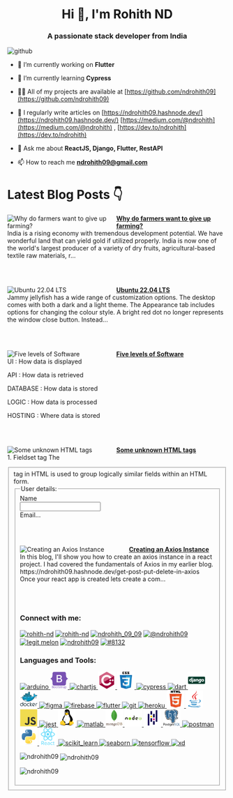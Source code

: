 <h1 align="center">Hi 👋, I'm Rohith ND</h1>

<h3 align="center">A passionate stack developer from India</h3>


![github](https://user-images.githubusercontent.com/73429989/151312701-97499c80-f6ed-4c48-95a2-a54b612f67fd.png)
 
- 🔭 I’m currently working on **Flutter**

- 🌱 I’m currently learning **Cypress**

- 👨‍💻 All of my projects are available at [https://github.com/ndrohith09](https://github.com/ndrohith09)

- 📝 I regularly write articles on [https://ndrohith09.hashnode.dev/](https://ndrohith09.hashnode.dev/) [https://medium.com/@ndrohith](https://medium.com/@ndrohith) , [https://dev.to/ndrohith](https://dev.to/ndrohith)

- 💬 Ask me about **ReactJS, Django, Flutter, RestAPI**

- 📫 How to reach me **ndrohith09@gmail.com**


# Latest Blog Posts 👇
<!-- HASHNODE_BLOG:START -->
<p align="left">
<a href="https://ndrohith09.hashnode.dev//why-do-farmers-want-to-give-up-farming" title="Why do farmers want to give up farming?"><img src="https://cdn.hashnode.com/res/hashnode/image/upload/v1649056359395/FDDyMwrbs.jpg" alt="Why do farmers want to give up farming?" width="250px" align="left" /></a>
<a href="https://ndrohith09.hashnode.dev//why-do-farmers-want-to-give-up-farming" title="Why do farmers want to give up farming?"><strong>Why do farmers want to give up farming?</strong></a>
<br/> India is a rising economy with tremendous development potential. We have wonderful land that can yield gold if utilized properly. India is now one of the world's largest producer of a variety of dry fruits, agricultural-based textile raw materials, r... </p> <br/> <br/>
<p align="left">
<a href="https://ndrohith09.hashnode.dev//ubuntu-2204-lts" title="Ubuntu 22.04 LTS"><img src="https://cdn.hashnode.com/res/hashnode/image/upload/v1651217935755/MQoBZ5Ara.png" alt="Ubuntu 22.04 LTS" width="250px" align="left" /></a>
<a href="https://ndrohith09.hashnode.dev//ubuntu-2204-lts" title="Ubuntu 22.04 LTS"><strong>Ubuntu 22.04 LTS</strong></a>
<br/> Jammy jellyfish has a wide range of customization options. The desktop comes with both a dark and a light theme. The Appearance tab includes options for changing the colour style. A bright red dot no longer represents the window close button. Instead... </p> <br/> <br/>
<p align="left">
<a href="https://ndrohith09.hashnode.dev//five-levels-of-software" title="Five levels of Software"><img src="https://cdn.hashnode.com/res/hashnode/image/upload/v1650952351868/CJrzc6_3w.png" alt="Five levels of Software" width="250px" align="left" /></a>
<a href="https://ndrohith09.hashnode.dev//five-levels-of-software" title="Five levels of Software"><strong>Five levels of Software</strong></a>
<br/> UI : How data is displayed

API : How data is retrieved

DATABASE : How data is stored

LOGIC : How data is processed

HOSTING : Where data is stored </p> <br/> <br/>
<p align="left">
<a href="https://ndrohith09.hashnode.dev//some-unknown-html-tags" title="Some unknown HTML tags"><img src="https://cdn.hashnode.com/res/hashnode/image/upload/v1650516519356/-de1OFQNm.jpg" alt="Some unknown HTML tags" width="250px" align="left" /></a>
<a href="https://ndrohith09.hashnode.dev//some-unknown-html-tags" title="Some unknown HTML tags"><strong>Some unknown HTML tags</strong></a>
<br/> 1. Fieldset tag
The <fieldset> tag in HTML is used to group logically similar fields within an HTML form.
<fieldset>
      <legend>User details:</legend>
      <label>Name</label><br />
      <input type="text" name="name" /><br />
      <label>Email... </p> <br/> <br/>
<p align="left">
<a href="https://ndrohith09.hashnode.dev//creating-an-axios-instance" title="Creating an Axios Instance"><img src="https://cdn.hashnode.com/res/hashnode/image/upload/v1649745729666/xQrvdh7Sh.png" alt="Creating an Axios Instance" width="250px" align="left" /></a>
<a href="https://ndrohith09.hashnode.dev//creating-an-axios-instance" title="Creating an Axios Instance"><strong>Creating an Axios Instance</strong></a>
<br/> In this blog, I'll show you how to create an axios instance in a react project.
I had covered the fundamentals of Axios in my earlier blog.
https://ndrohith09.hashnode.dev/get-post-put-delete-in-axios
Once your react app  is created lets create a com... </p> <br/> <br/>
<!-- HASHNODE_BLOG:END -->


<h3 align="left">Connect with me:</h3>
<p align="left">
<a href="https://linkedin.com/in/rohith-nd" target="blank"><img align="center" src="https://raw.githubusercontent.com/rahuldkjain/github-profile-readme-generator/master/src/images/icons/Social/linked-in-alt.svg" alt="rohith-nd" height="30" width="40" /></a>
<a href="https://stackoverflow.com/users/rohith-nd" target="blank"><img align="center" src="https://raw.githubusercontent.com/rahuldkjain/github-profile-readme-generator/master/src/images/icons/Social/stack-overflow.svg" alt="rohith-nd" height="30" width="40" /></a>
<a href="https://instagram.com/ndrohith_09_09" target="blank"><img align="center" src="https://raw.githubusercontent.com/rahuldkjain/github-profile-readme-generator/master/src/images/icons/Social/instagram.svg" alt="ndrohith_09_09" height="30" width="40" /></a>
<a href="https://medium.com/@ndrohith09" target="blank"><img align="center" src="https://raw.githubusercontent.com/rahuldkjain/github-profile-readme-generator/master/src/images/icons/Social/medium.svg" alt="@ndrohith09" height="30" width="40" /></a>
<a href="https://www.youtube.com/c/legit melon" target="blank"><img align="center" src="https://raw.githubusercontent.com/rahuldkjain/github-profile-readme-generator/master/src/images/icons/Social/youtube.svg" alt="legit melon" height="30" width="40" /></a>
<a href="https://www.hackerrank.com/ndrohith09" target="blank"><img align="center" src="https://raw.githubusercontent.com/rahuldkjain/github-profile-readme-generator/master/src/images/icons/Social/hackerrank.svg" alt="ndrohith09" height="30" width="40" /></a>
<a href="https://discord.gg/#8132" target="blank"><img align="center" src="https://raw.githubusercontent.com/rahuldkjain/github-profile-readme-generator/master/src/images/icons/Social/discord.svg" alt="#8132" height="30" width="40" /></a>
</p>

<h3 align="left">Languages and Tools:</h3>
<p align="left"> <a href="https://www.arduino.cc/" target="_blank" rel="noreferrer"> <img src="https://cdn.worldvectorlogo.com/logos/arduino-1.svg" alt="arduino" width="40" height="40"/> </a> <a href="https://getbootstrap.com" target="_blank" rel="noreferrer"> <img src="https://raw.githubusercontent.com/devicons/devicon/master/icons/bootstrap/bootstrap-plain-wordmark.svg" alt="bootstrap" width="40" height="40"/> </a> <a href="https://www.chartjs.org" target="_blank" rel="noreferrer"> <img src="https://www.chartjs.org/media/logo-title.svg" alt="chartjs" width="40" height="40"/> </a> <a href="https://www.w3schools.com/cpp/" target="_blank" rel="noreferrer"> <img src="https://raw.githubusercontent.com/devicons/devicon/master/icons/cplusplus/cplusplus-original.svg" alt="cplusplus" width="40" height="40"/> </a> <a href="https://www.w3schools.com/css/" target="_blank" rel="noreferrer"> <img src="https://raw.githubusercontent.com/devicons/devicon/master/icons/css3/css3-original-wordmark.svg" alt="css3" width="40" height="40"/> </a> <a href="https://www.cypress.io" target="_blank" rel="noreferrer"> <img src="https://raw.githubusercontent.com/simple-icons/simple-icons/6e46ec1fc23b60c8fd0d2f2ff46db82e16dbd75f/icons/cypress.svg" alt="cypress" width="40" height="40"/> </a> <a href="https://dart.dev" target="_blank" rel="noreferrer"> <img src="https://www.vectorlogo.zone/logos/dartlang/dartlang-icon.svg" alt="dart" width="40" height="40"/> </a> <a href="https://www.djangoproject.com/" target="_blank" rel="noreferrer"> <img src="https://raw.githubusercontent.com/devicons/devicon/master/icons/django/django-original.svg" alt="django" width="40" height="40"/> </a> <a href="https://www.docker.com/" target="_blank" rel="noreferrer"> <img src="https://raw.githubusercontent.com/devicons/devicon/master/icons/docker/docker-original-wordmark.svg" alt="docker" width="40" height="40"/> </a> <a href="https://www.figma.com/" target="_blank" rel="noreferrer"> <img src="https://www.vectorlogo.zone/logos/figma/figma-icon.svg" alt="figma" width="40" height="40"/> </a> <a href="https://firebase.google.com/" target="_blank" rel="noreferrer"> <img src="https://www.vectorlogo.zone/logos/firebase/firebase-icon.svg" alt="firebase" width="40" height="40"/> </a> <a href="https://flutter.dev" target="_blank" rel="noreferrer"> <img src="https://www.vectorlogo.zone/logos/flutterio/flutterio-icon.svg" alt="flutter" width="40" height="40"/> </a> <a href="https://git-scm.com/" target="_blank" rel="noreferrer"> <img src="https://www.vectorlogo.zone/logos/git-scm/git-scm-icon.svg" alt="git" width="40" height="40"/> </a> <a href="https://heroku.com" target="_blank" rel="noreferrer"> <img src="https://www.vectorlogo.zone/logos/heroku/heroku-icon.svg" alt="heroku" width="40" height="40"/> </a> <a href="https://www.w3.org/html/" target="_blank" rel="noreferrer"> <img src="https://raw.githubusercontent.com/devicons/devicon/master/icons/html5/html5-original-wordmark.svg" alt="html5" width="40" height="40"/> </a> <a href="https://www.java.com" target="_blank" rel="noreferrer"> <img src="https://raw.githubusercontent.com/devicons/devicon/master/icons/java/java-original.svg" alt="java" width="40" height="40"/> </a> <a href="https://developer.mozilla.org/en-US/docs/Web/JavaScript" target="_blank" rel="noreferrer"> <img src="https://raw.githubusercontent.com/devicons/devicon/master/icons/javascript/javascript-original.svg" alt="javascript" width="40" height="40"/> </a> <a href="https://jestjs.io" target="_blank" rel="noreferrer"> <img src="https://www.vectorlogo.zone/logos/jestjsio/jestjsio-icon.svg" alt="jest" width="40" height="40"/> </a> <a href="https://www.linux.org/" target="_blank" rel="noreferrer"> <img src="https://raw.githubusercontent.com/devicons/devicon/master/icons/linux/linux-original.svg" alt="linux" width="40" height="40"/> </a> <a href="https://www.mathworks.com/" target="_blank" rel="noreferrer"> <img src="https://upload.wikimedia.org/wikipedia/commons/2/21/Matlab_Logo.png" alt="matlab" width="40" height="40"/> </a> <a href="https://www.mongodb.com/" target="_blank" rel="noreferrer"> <img src="https://raw.githubusercontent.com/devicons/devicon/master/icons/mongodb/mongodb-original-wordmark.svg" alt="mongodb" width="40" height="40"/> </a> <a href="https://nodejs.org" target="_blank" rel="noreferrer"> <img src="https://raw.githubusercontent.com/devicons/devicon/master/icons/nodejs/nodejs-original-wordmark.svg" alt="nodejs" width="40" height="40"/> </a> <a href="https://pandas.pydata.org/" target="_blank" rel="noreferrer"> <img src="https://raw.githubusercontent.com/devicons/devicon/2ae2a900d2f041da66e950e4d48052658d850630/icons/pandas/pandas-original.svg" alt="pandas" width="40" height="40"/> </a> <a href="https://www.postgresql.org" target="_blank" rel="noreferrer"> <img src="https://raw.githubusercontent.com/devicons/devicon/master/icons/postgresql/postgresql-original-wordmark.svg" alt="postgresql" width="40" height="40"/> </a> <a href="https://postman.com" target="_blank" rel="noreferrer"> <img src="https://www.vectorlogo.zone/logos/getpostman/getpostman-icon.svg" alt="postman" width="40" height="40"/> </a> <a href="https://www.python.org" target="_blank" rel="noreferrer"> <img src="https://raw.githubusercontent.com/devicons/devicon/master/icons/python/python-original.svg" alt="python" width="40" height="40"/> </a> <a href="https://reactjs.org/" target="_blank" rel="noreferrer"> <img src="https://raw.githubusercontent.com/devicons/devicon/master/icons/react/react-original-wordmark.svg" alt="react" width="40" height="40"/> </a> <a href="https://scikit-learn.org/" target="_blank" rel="noreferrer"> <img src="https://upload.wikimedia.org/wikipedia/commons/0/05/Scikit_learn_logo_small.svg" alt="scikit_learn" width="40" height="40"/> </a> <a href="https://seaborn.pydata.org/" target="_blank" rel="noreferrer"> <img src="https://seaborn.pydata.org/_images/logo-mark-lightbg.svg" alt="seaborn" width="40" height="40"/> </a> <a href="https://www.tensorflow.org" target="_blank" rel="noreferrer"> <img src="https://www.vectorlogo.zone/logos/tensorflow/tensorflow-icon.svg" alt="tensorflow" width="40" height="40"/> </a> <a href="https://www.adobe.com/products/xd.html" target="_blank" rel="noreferrer"> <img src="https://cdn.worldvectorlogo.com/logos/adobe-xd.svg" alt="xd" width="40" height="40"/> </a> </p>

<p><img align="left" src="https://github-readme-stats.vercel.app/api/top-langs?username=ndrohith09&show_icons=true&locale=en&layout=compact" alt="ndrohith09" /></p>

<p>&nbsp;<img align="center" src="https://github-readme-stats.vercel.app/api?username=ndrohith09&show_icons=true&locale=en" alt="ndrohith09" /></p>

<p><img align="center" src="https://github-readme-streak-stats.herokuapp.com/?user=ndrohith09&" alt="ndrohith09" /></p>

